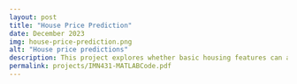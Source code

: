 ```yaml
---
layout: post
title: "House Price Prediction"
date: December 2023
img: house-price-prediction.png
alt: "House price predictions"
description: This project explores whether basic housing features can accurately predict property prices by comparing two fundamental machine learning approaches, Linear Regression against Decision Tree Regression.
permalink: projects/IMN431-MATLABCode.pdf
---
```


